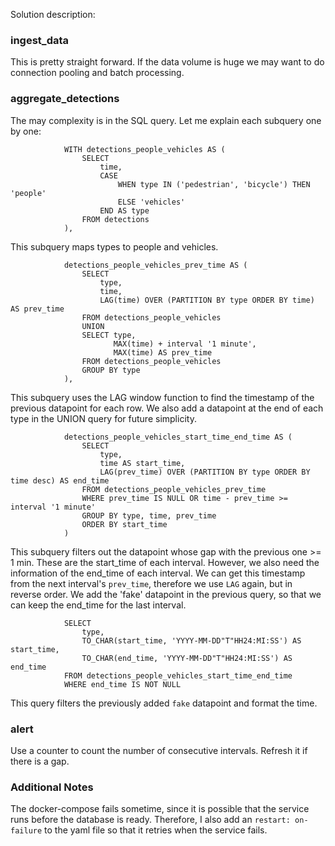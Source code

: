 Solution description:

### ingest_data
This is pretty straight forward. If the data volume is huge we may want to do connection pooling and batch processing.

### aggregate_detections
The may complexity is in the SQL query. Let me explain each subquery one by one:

```
            WITH detections_people_vehicles AS (
                SELECT 
                    time,
                    CASE
                        WHEN type IN ('pedestrian', 'bicycle') THEN 'people'
                        ELSE 'vehicles'
                    END AS type
                FROM detections
            ), 
```
This subquery maps types to people and vehicles.

```
            detections_people_vehicles_prev_time AS (
                SELECT 
                    type,
                    time,
                    LAG(time) OVER (PARTITION BY type ORDER BY time) AS prev_time
                FROM detections_people_vehicles
                UNION
                SELECT type,
                       MAX(time) + interval '1 minute',
                       MAX(time) AS prev_time
                FROM detections_people_vehicles    
                GROUP BY type     
            ), 
```
This subquery uses the LAG window function to find the timestamp of the previous datapoint for each row. We also add a datapoint at the end of each type in the UNION query for future simplicity.

```
            detections_people_vehicles_start_time_end_time AS (
                SELECT 
                    type,
                    time AS start_time,
                    LAG(prev_time) OVER (PARTITION BY type ORDER BY time desc) AS end_time
                FROM detections_people_vehicles_prev_time
                WHERE prev_time IS NULL OR time - prev_time >= interval '1 minute'
                GROUP BY type, time, prev_time
                ORDER BY start_time
            )
```
This subquery filters out the datapoint whose gap with the previous one >= 1 min. These are the start_time of each interval. However, we also need the information of the end_time of each interval. We can get this timestamp from the next interval's `prev_time`, therefore we use `LAG` again, but in reverse order. We add the 'fake' datapoint in the previous query, so that we can keep the end_time for the last interval. 
```
            SELECT 
                type,
                TO_CHAR(start_time, 'YYYY-MM-DD"T"HH24:MI:SS') AS start_time,
                TO_CHAR(end_time, 'YYYY-MM-DD"T"HH24:MI:SS') AS end_time
            FROM detections_people_vehicles_start_time_end_time
            WHERE end_time IS NOT NULL
```
This query filters the previously added `fake` datapoint and format the time.

### alert
Use a counter to count the number of consecutive intervals. Refresh it if there is a gap.  

### Additional Notes
The docker-compose fails sometime, since it is possible that the service runs before the database is ready. Therefore, I also add an `restart: on-failure` to the yaml file so that it retries when the service fails.